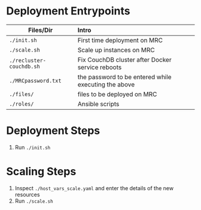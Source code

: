 # Deployment Entrypoints



| Files/Dir         |       Intro        |                 
|-------------------|:-------------------|
| ```./init.sh``` | First time deployment on MRC  |
| ```./scale.sh``` | Scale up instances on MRC    |
| ```./recluster-couchdb.sh``` | Fix CouchDB cluster after Docker service reboots |
| ```./MRCpassword.txt``` | the password to be entered while executing the above  |
| ```./files/``` | files to be deployed on MRC  |
| ```./roles/``` | Ansible scripts  |

# Deployment Steps

1. Run ```./init.sh```
# Scaling Steps

1. Inspect ```./host_vars_scale.yaml``` and enter the details of the new resources
2. Run ```./scale.sh```




